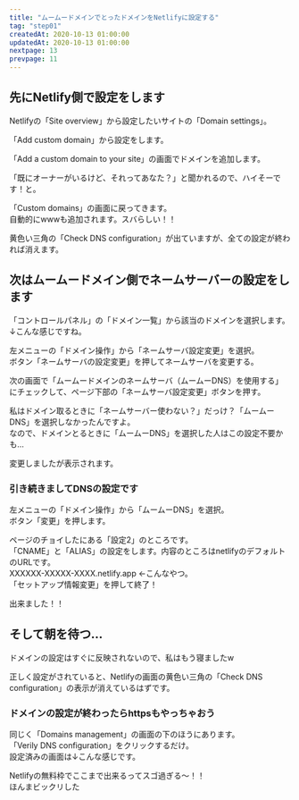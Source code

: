 ```yaml
---
title: "ムームードメインでとったドメインをNetlifyに設定する"
tag: "step01"
createdAt: 2020-10-13 01:00:00
updatedAt: 2020-10-13 01:00:00
nextpage: 13
prevpage: 11
---
```


## 先にNetlify側で設定をします

Netlifyの「Site overview」から設定したいサイトの「Domain settings」。  
<g-image src="~/assets/img/step/012/00.png" class="img-thumbnail mb-5" alt="Site overviewの画面キャプチャ"/>


「Add custom domain」から設定をします。
<g-image src="~/assets/img/step/012/01.png" class="img-thumbnail mb-5" alt="Domainsの画面キャプチャ"/>

「Add a custom domain to your site」の画面でドメインを追加します。
<g-image src="~/assets/img/step/012/02.png" class="img-thumbnail mb-5" alt="Add a custom domain to your siteの画面キャプチャ"/>

「既にオーナーがいるけど、それってあなた？」と聞かれるので、ハイそーです！と。
<g-image src="~/assets/img/step/012/03.png" class="img-thumbnail mb-5" alt="Add a custom domain to your siteの画面キャプチャ続き"/>

「Custom domains」の画面に戻ってきます。  
自動的にwwwも追加されます。スバらしい！！
<g-image src="~/assets/img/step/012/04.png" class="img-thumbnail mb-5" alt="custom domainの画面キャプチャ"/>

黄色い三角の「Check DNS configuration」が出ていますが、全ての設定が終われば消えます。

## 次はムームードメイン側でネームサーバーの設定をします

「コントロールパネル」の「ドメイン一覧」から該当のドメインを選択します。  
↓こんな感じですね。
<g-image src="~/assets/img/step/012/08.png" class="img-thumbnail mb-5" alt="コントロールパネルの画面キャプチャ"/>

左メニューの「ドメイン操作」から「ネームサーバ設定変更」を選択。  
ボタン「ネームサーバの設定変更」を押してネームサーバを変更する。
<g-image src="~/assets/img/step/012/09.png" class="img-thumbnail mb-5" alt="ネームサーバ設定変更の画面キャプチャ"/>


次の画面で「ムームードメインのネームサーバ（ムームーDNS）を使用する」にチェックして、ページ下部の「ネームサーバ設定変更」ボタンを押す。

私はドメイン取るときに「ネームサーバー使わない？」だっけ？「ムームーDNS」を選択しなかったんですよ。  
なので、ドメインとるときに「ムームーDNS」を選択した人はこの設定不要かも…
<g-image src="~/assets/img/step/012/10.png" class="img-thumbnail mb-5" alt="ムームーDNSを選択した後の画面キャプチャ"/>

変更しましたが表示されます。
<g-image src="~/assets/img/step/012/11.png" class="img-thumbnail mb-5" alt="ネームサーバー設定変更終了のの画面キャプチャ"/>

### 引き続きましてDNSの設定です

左メニューの「ドメイン操作」から「ムームーDNS」を選択。  
ボタン「変更」を押します。
<g-image src="~/assets/img/step/012/12.png" class="img-thumbnail mb-5" alt="DNSのセットアップ情報変更の画面キャプチャ"/>

ページのチョイしたにある「設定2」のところです。  
「CNAME」と「ALIAS」の設定をします。内容のところはnetlifyのデフォルトのURLです。  
XXXXXX-XXXXX-XXXX.netlify.app ←こんなやつ。  
「セットアップ情報変更」を押して終了！
<g-image src="~/assets/img/step/012/13.png" class="img-thumbnail mb-5" alt="DNSのセットアップ情報変更の画面キャプチャ"/>

出来ました！！
<g-image src="~/assets/img/step/012/14.png" class="img-thumbnail mb-5" alt="DNSのセットアップ情報変更終了の画面キャプチャ"/>

## そして朝を待つ…

ドメインの設定はすぐに反映されないので、私はもう寝ましたw

正しく設定がされていると、Netlifyの画面の黄色い三角の「Check DNS configuration」の表示が消えているはずです。
<g-image src="~/assets/img/step/012/15.png" class="img-thumbnail mb-5" alt="NetlifyのDomains画面キャプチャ"/>

### ドメインの設定が終わったらhttpsもやっちゃおう

同じく「Domains management」の画面の下のほうにあります。  
「Verily DNS configuration」をクリックするだけ。  
設定済みの画面は↓こんな感じです。
<g-image src="~/assets/img/step/012/16.png" class="img-thumbnail mb-5" alt="https設定終了後の画面キャプチャ"/>


Netlifyの無料枠でここまで出来るってスゴ過ぎる～！！  
ほんまビックリした
